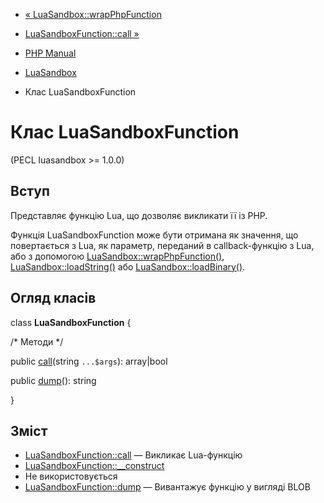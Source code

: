 - [« LuaSandbox::wrapPhpFunction](luasandbox.wrapphpfunction.md)
- [LuaSandboxFunction::call »](luasandboxfunction.call.md)

- [PHP Manual](index.md)
- [LuaSandbox](book.luasandbox.md)
- Клас LuaSandboxFunction

# Клас LuaSandboxFunction

(PECL luasandbox \>= 1.0.0)

## Вступ

Представляє функцію Lua, що дозволяє викликати її із PHP.

Функція LuaSandboxFunction може бути отримана як значення, що повертається
з Lua, як параметр, переданий в callback-функцію з Lua, або з
допомогою
[LuaSandbox::wrapPhpFunction()](luasandbox.wrapphpfunction.md),
[LuaSandbox::loadString()](luasandbox.loadstring.md) або
[LuaSandbox::loadBinary()](luasandbox.loadbinary.md).

## Огляд класів

class **LuaSandboxFunction** {

/\* Методи \*/

public [call](luasandboxfunction.call.md)(string `...$args`):
array\|bool

public [dump](luasandboxfunction.dump.md)(): string

}

## Зміст

- [LuaSandboxFunction::call](luasandboxfunction.call.md) — Викликає
Lua-функцію
- [LuaSandboxFunction::\_\_construct](luasandboxfunction.construct.md)
- Не використовується
- [LuaSandboxFunction::dump](luasandboxfunction.dump.md) — Вивантажує
функцію у вигляді BLOB

